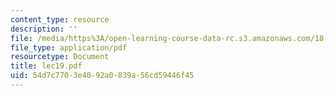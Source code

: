 ```yaml
---
content_type: resource
description: ''
file: /media/https%3A/open-learning-course-data-rc.s3.amazonaws.com/18-366-random-walks-and-diffusion-fall-2006/54d7c7703e4092a0839a56cd59446f45_lec19.pdf
file_type: application/pdf
resourcetype: Document
title: lec19.pdf
uid: 54d7c770-3e40-92a0-839a-56cd59446f45
---
```

